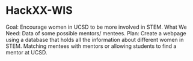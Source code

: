 # HackXX-WIS
Goal: Encourage women in UCSD to be more involved in STEM. 
What We Need: Data of some possible mentors/ mentees. 
Plan: Create a webpage using a database that holds all the information 
about different women in STEM. Matching mentees with mentors or allowing
students to find a mentor at UCSD. 

